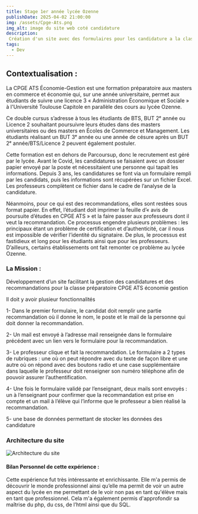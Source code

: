 ```yaml
---
title: Stage 1er année lycée Ozenne
publishDate: 2025-04-02 21:00:00
img: /assets/Cpge-Ats.png
img_alt: image du site web coté candidature
description:
 Création d'un site avec des formulaires pour les candidature a la classe préparatoire CPGE ATS
tags:
  - Dev
---
```


## Contextualisation :

 La CPGE ATS Économie-Gestion est une formation préparatoire aux masters en commerce et économie qui, sur une année universitaire, permet aux étudiants de suivre une licence 3 « Administration Économique et Sociale » à l'Université Toulouse Capitole en parallèle des cours au lycée Ozenne.

Ce double cursus s’adresse à tous les étudiants de BTS, BUT 2ᵉ année ou Licence 2 souhaitant poursuivre leurs études dans des masters universitaires ou des masters en Écoles de Commerce et Management. Les étudiants réalisant un BUT 3ᵉ année ou une année de césure après un BUT 2ᵉ année/BTS/Licence 2 peuvent également postuler.

Cette formation est en dehors de Parcoursup, donc le recrutement est géré par le lycée. Avant le Covid, les candidatures se faisaient avec un dossier papier envoyé par la poste et nécessitaient une personne qui tapait les informations. Depuis 3 ans, les candidatures se font via un formulaire rempli par les candidats, puis les informations sont récupérées sur un fichier Excel. Les professeurs complètent ce fichier dans le cadre de l’analyse de la candidature.

Néanmoins, pour ce qui est des recommandations, elles sont restées sous format papier. En effet, l’étudiant doit imprimer la feuille d’« avis de poursuite d’études en CPGE ATS » et la faire passer aux professeurs dont il veut la recommandation. Ce processus engendre plusieurs problèmes : les principaux étant un problème de certification et d’authenticité, car il nous est impossible de vérifier l’identité du signataire. De plus, le processus est fastidieux et long pour les étudiants ainsi que pour les professeurs. D’ailleurs, certains établissements ont fait remonter ce problème au lycée Ozenne.

### La Mission :

Développement d’un site facilitant la gestion des candidatures et des recommandations pour la classe préparatoire CPGE ATS économie gestion
 
 Il doit y avoir plusieur fonctionnalités
 
 1- Dans le premier formulaire, le candidat doit remplir une partie recommandation où il
 donne le nom, le poste et le mail de la personne qui doit donner la recommandation.
 
 2- Un mail est envoyé à l’adresse mail renseignée dans le formulaire précédent avec un lien
 vers le formulaire pour la recommandation.
 
 3- Le professeur clique et fait la recommandation. Le formulaire a 2 types de rubriques : une
 où on peut répondre avec du texte de façon libre et une autre où on répond avec des
 boutons radio et une case supplémentaire dans laquelle le professeur doit renseigner son
 numéro téléphone afin de pouvoir assurer l’authentification.
 
 4- Une fois le formulaire validé par l’enseignant, deux mails sont envoyés : un à l’enseignant
 pour confirmer que la recommandation est prise en compte et un mail à l’élève qui l’informe
 que le professeur a bien réalisé la recommandation.
 
 5- une base de données permettant de stocker les données des candidature

###  Architecture du site

![Architecture du site](/assets/architecture-site.jpg)

#### Bilan Personnel de cette expérience :

  Cette expérience fut très intéressante et enrichissante. Elle m'a permis de découvrir
 le monde professionnel ainsi qu’elle ma permit de voir un autre aspect du lycée en me
 permettant de le voir non pas en tant qu'élève mais en tant que professionnel. Cela m'a
 également permis d'approfondir sa maîtrise du php, du css, de l’html ainsi que du SQL.
